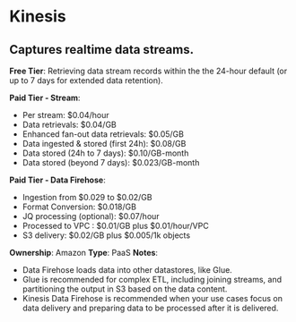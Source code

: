 # Kinesis

## Captures realtime data streams.

**Free Tier**: Retrieving data stream records within the the 24-hour default (or up to 7 days for extended data retention).

**Paid Tier - Stream**:

- Per stream: $0.04/hour
- Data retrievals: $0.04/GB
- Enhanced fan-out data retrievals: $0.05/GB
- Data ingested & stored (first 24h): $0.08/GB
- Data stored (24h to 7 days): $0.10/GB-month
- Data stored (beyond 7 days): $0.023/GB-month

**Paid Tier - Data Firehose**:

- Ingestion from $0.029 to $0.02/GB
- Format Conversion: $0.018/GB
- JQ processing (optional): $0.07/hour
- Processed to VPC : $0.01/GB plus $0.01/hour/VPC
- S3 delivery: $0.02/GB plus $0.005/1k objects

**Ownership**: Amazon
**Type**: PaaS
**Notes**:

- Data Firehose loads data into other datastores, like Glue.
- Glue is recommended for complex ETL, including joining streams, and partitioning the output in S3 based on the data content.
- Kinesis Data Firehose is recommended when your use cases focus on data delivery and preparing data to be processed after it is delivered.
